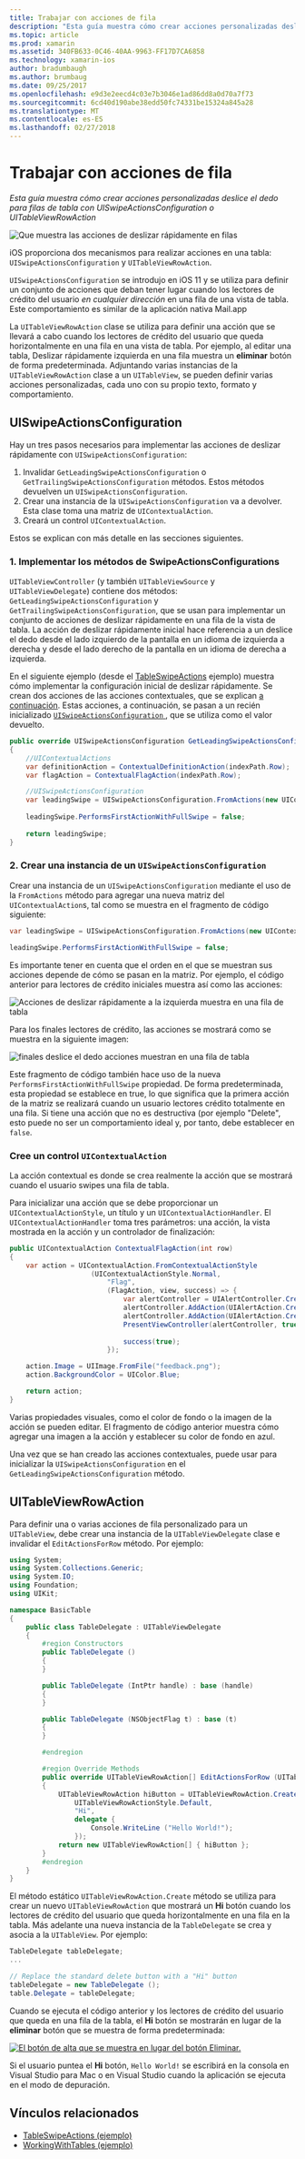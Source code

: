 ```yaml
---
title: Trabajar con acciones de fila
description: "Esta guía muestra cómo crear acciones personalizadas deslice el dedo para filas de tabla con UISwipeActionsConfiguration o UITableViewRowAction"
ms.topic: article
ms.prod: xamarin
ms.assetid: 340FB633-0C46-40AA-9963-FF17D7CA6858
ms.technology: xamarin-ios
author: bradumbaugh
ms.author: brumbaug
ms.date: 09/25/2017
ms.openlocfilehash: e9d3e2eecd4c03e7b3046e1ad86dd8a0d70a7f73
ms.sourcegitcommit: 6cd40d190abe38edd50fc74331be15324a845a28
ms.translationtype: MT
ms.contentlocale: es-ES
ms.lasthandoff: 02/27/2018
---
```

# <a name="working-with-row-actions"></a>Trabajar con acciones de fila

_Esta guía muestra cómo crear acciones personalizadas deslice el dedo para filas de tabla con UISwipeActionsConfiguration o UITableViewRowAction_

![Que muestra las acciones de deslizar rápidamente en filas](row-action-images/action02.png)

iOS proporciona dos mecanismos para realizar acciones en una tabla: `UISwipeActionsConfiguration` y `UITableViewRowAction`.

`UISwipeActionsConfiguration` se introdujo en iOS 11 y se utiliza para definir un conjunto de acciones que deban tener lugar cuando los lectores de crédito del usuario _en cualquier dirección_ en una fila de una vista de tabla. Este comportamiento es similar de la aplicación nativa Mail.app 

La `UITableViewRowAction` clase se utiliza para definir una acción que se llevará a cabo cuando los lectores de crédito del usuario que queda horizontalmente en una fila en una vista de tabla.
Por ejemplo, al editar una tabla, Deslizar rápidamente izquierda en una fila muestra un **eliminar** botón de forma predeterminada. Adjuntando varias instancias de la `UITableViewRowAction` clase a un `UITableView`, se pueden definir varias acciones personalizadas, cada uno con su propio texto, formato y comportamiento.


## <a name="uiswipeactionsconfiguration"></a>UISwipeActionsConfiguration

Hay un tres pasos necesarios para implementar las acciones de deslizar rápidamente con `UISwipeActionsConfiguration`:

1. Invalidar `GetLeadingSwipeActionsConfiguration` o `GetTrailingSwipeActionsConfiguration` métodos. Estos métodos devuelven un `UISwipeActionsConfiguration`. 
2. Crear una instancia de la `UISwipeActionsConfiguration` va a devolver. Esta clase toma una matriz de `UIContextualAction`.
3. Creará un control `UIContextualAction`.

Estos se explican con más detalle en las secciones siguientes.

### <a name="1-implementing-the-swipeactionsconfigurations-methods"></a>1. Implementar los métodos de SwipeActionsConfigurations

`UITableViewController` (y también `UITableViewSource` y `UITableViewDelegate`) contiene dos métodos: `GetLeadingSwipeActionsConfiguration` y `GetTrailingSwipeActionsConfiguration`, que se usan para implementar un conjunto de acciones de deslizar rápidamente en una fila de la vista de tabla. La acción de deslizar rápidamente inicial hace referencia a un deslice el dedo desde el lado izquierdo de la pantalla en un idioma de izquierda a derecha y desde el lado derecho de la pantalla en un idioma de derecha a izquierda. 

En el siguiente ejemplo (desde el [TableSwipeActions](https://developer.xamarin.com/samples/monotouch/TableSwipeActions) ejemplo) muestra cómo implementar la configuración inicial de deslizar rápidamente. Se crean dos acciones de las acciones contextuales, que se explican [a continuación](#create-uicontextualaction). Estas acciones, a continuación, se pasan a un recién inicializado [ `UISwipeActionsConfiguration` ](#create-uiswipeactionsconfigurations), que se utiliza como el valor devuelto.


```csharp
public override UISwipeActionsConfiguration GetLeadingSwipeActionsConfiguration(UITableView tableView, NSIndexPath indexPath)
{
    //UIContextualActions
    var definitionAction = ContextualDefinitionAction(indexPath.Row);
    var flagAction = ContextualFlagAction(indexPath.Row);

    //UISwipeActionsConfiguration
    var leadingSwipe = UISwipeActionsConfiguration.FromActions(new UIContextualAction[] { flagAction, definitionAction });
    
    leadingSwipe.PerformsFirstActionWithFullSwipe = false;
    
    return leadingSwipe;
}  
```

<a name="create-uiswipeactionsconfigurations" />

### <a name="2-instantiate-a-uiswipeactionsconfiguration"></a>2. Crear una instancia de un `UISwipeActionsConfiguration`

Crear una instancia de un `UISwipeActionsConfiguration` mediante el uso de la `FromActions` método para agregar una nueva matriz del `UIContextualAction`s, tal como se muestra en el fragmento de código siguiente:

```csharp
var leadingSwipe = UISwipeActionsConfiguration.FromActions(new UIContextualAction[] { flagAction, definitionAction })

leadingSwipe.PerformsFirstActionWithFullSwipe = false;
```

Es importante tener en cuenta que el orden en el que se muestran sus acciones depende de cómo se pasan en la matriz. Por ejemplo, el código anterior para lectores de crédito iniciales muestra así como las acciones:

![Acciones de deslizar rápidamente a la izquierda muestra en una fila de tabla](row-action-images/action03.png)

Para los finales lectores de crédito, las acciones se mostrará como se muestra en la siguiente imagen:

![finales deslice el dedo acciones muestran en una fila de tabla](row-action-images/action04.png)

Este fragmento de código también hace uso de la nueva `PerformsFirstActionWithFullSwipe` propiedad. De forma predeterminada, esta propiedad se establece en true, lo que significa que la primera acción de la matriz se realizará cuando un usuario lectores crédito totalmente en una fila. Si tiene una acción que no es destructiva (por ejemplo "Delete", esto puede no ser un comportamiento ideal y, por tanto, debe establecer en `false`.

<a name="create-uicontextualaction" />

### <a name="create-a-uicontextualaction"></a>Cree un control `UIContextualAction`

La acción contextual es donde se crea realmente la acción que se mostrará cuando el usuario swipes una fila de tabla.

Para inicializar una acción que se debe proporcionar un `UIContextualActionStyle`, un título y un `UIContextualActionHandler`. El `UIContextualActionHandler` toma tres parámetros: una acción, la vista mostrada en la acción y un controlador de finalización:

```csharp
public UIContextualAction ContextualFlagAction(int row)
{
    var action = UIContextualAction.FromContextualActionStyle
                    (UIContextualActionStyle.Normal,
                        "Flag",
                        (FlagAction, view, success) => {
                            var alertController = UIAlertController.Create($"Report {words[row]}?", "", UIAlertControllerStyle.Alert);
                            alertController.AddAction(UIAlertAction.Create("Cancel", UIAlertActionStyle.Cancel, null)); 
                            alertController.AddAction(UIAlertAction.Create("Yes", UIAlertActionStyle.Destructive, null));
                            PresentViewController(alertController, true, null);
                            
                            success(true);
                        });

    action.Image = UIImage.FromFile("feedback.png");
    action.BackgroundColor = UIColor.Blue;

    return action;
}
```

Varias propiedades visuales, como el color de fondo o la imagen de la acción se pueden editar. El fragmento de código anterior muestra cómo agregar una imagen a la acción y establecer su color de fondo en azul.

Una vez que se han creado las acciones contextuales, puede usar para inicializar la `UISwipeActionsConfiguration` en el `GetLeadingSwipeActionsConfiguration` método.

## <a name="uitableviewrowaction"></a>UITableViewRowAction

Para definir una o varias acciones de fila personalizado para un `UITableView`, debe crear una instancia de la `UITableViewDelegate` clase e invalidar el `EditActionsForRow` método. Por ejemplo:

```csharp
using System;
using System.Collections.Generic;
using System.IO;
using Foundation;
using UIKit;

namespace BasicTable
{
    public class TableDelegate : UITableViewDelegate
    {
        #region Constructors
        public TableDelegate ()
        {
        }

        public TableDelegate (IntPtr handle) : base (handle)
        {
        }

        public TableDelegate (NSObjectFlag t) : base (t)
        {
        }

        #endregion

        #region Override Methods
        public override UITableViewRowAction[] EditActionsForRow (UITableView tableView, NSIndexPath indexPath)
        {
            UITableViewRowAction hiButton = UITableViewRowAction.Create (
                UITableViewRowActionStyle.Default,
                "Hi",
                delegate {
                    Console.WriteLine ("Hello World!");
                });
            return new UITableViewRowAction[] { hiButton };
        }
        #endregion
    }
}
```

El método estático `UITableViewRowAction.Create` método se utiliza para crear un nuevo `UITableViewRowAction` que mostrará un **Hi** botón cuando los lectores de crédito del usuario que queda horizontalmente en una fila en la tabla. Más adelante una nueva instancia de la `TableDelegate` se crea y asocia a la `UITableView`. Por ejemplo:

```csharp
TableDelegate tableDelegate;
...

// Replace the standard delete button with a "Hi" button
tableDelegate = new TableDelegate ();
table.Delegate = tableDelegate;

```

Cuando se ejecuta el código anterior y los lectores de crédito del usuario que queda en una fila de la tabla, el **Hi** botón se mostrarán en lugar de la **eliminar** botón que se muestra de forma predeterminada:

[ ![](row-action-images/action01.png "El botón de alta que se muestra en lugar del botón Eliminar.")](row-action-images/action01.png)

Si el usuario puntea el **Hi** botón, `Hello World!` se escribirá en la consola en Visual Studio para Mac o en Visual Studio cuando la aplicación se ejecuta en el modo de depuración.



## <a name="related-links"></a>Vínculos relacionados

- [TableSwipeActions (ejemplo)](https://developer.xamarin.com/samples/monotouch/TableSwipeActions)
- [WorkingWithTables (ejemplo)](https://developer.xamarin.com/samples/monotouch/WorkingWithTables)
